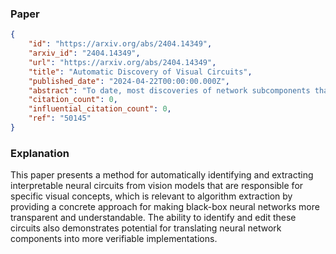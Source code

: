 ### Paper

```json
{
	"id": "https://arxiv.org/abs/2404.14349",
	"arxiv_id": "2404.14349",
	"url": "https://arxiv.org/abs/2404.14349",
	"title": "Automatic Discovery of Visual Circuits",
	"published_date": "2024-04-22T00:00:00.000Z",
	"abstract": "To date, most discoveries of network subcomponents that implement human-interpretable computations in deep vision models have involved close study of single units and large amounts of human labor. We explore scalable methods for extracting the subgraph of a vision model's computational graph that underlies recognition of a specific visual concept. We introduce a new method for identifying these subgraphs: specifying a visual concept using a few examples, and then tracing the interdependence of neuron activations across layers, or their functional connectivity. We find that our approach extracts circuits that causally affect model output, and that editing these circuits can defend large pretrained models from adversarial attacks.",
	"citation_count": 0,
	"influential_citation_count": 0,
	"ref": "50145"
}
```

### Explanation

This paper presents a method for automatically identifying and extracting interpretable neural circuits from vision models that are responsible for specific visual concepts, which is relevant to algorithm extraction by providing a concrete approach for making black-box neural networks more transparent and understandable. The ability to identify and edit these circuits also demonstrates potential for translating neural network components into more verifiable implementations.
